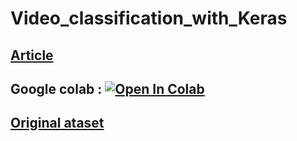 # Video_classification_with_Keras

## [Article](https://www.pyimagesearch.com/2019/07/15/video-classification-with-keras-and-deep-learning/)

## Google colab : [![Open In Colab](https://colab.research.google.com/assets/colab-badge.svg)](https://colab.research.google.com/github/googlecolab/colabtools/blob/master/notebooks/colab-github-demo.ipynb)

## [Original ataset](https://github.com/anubhavmaity)
